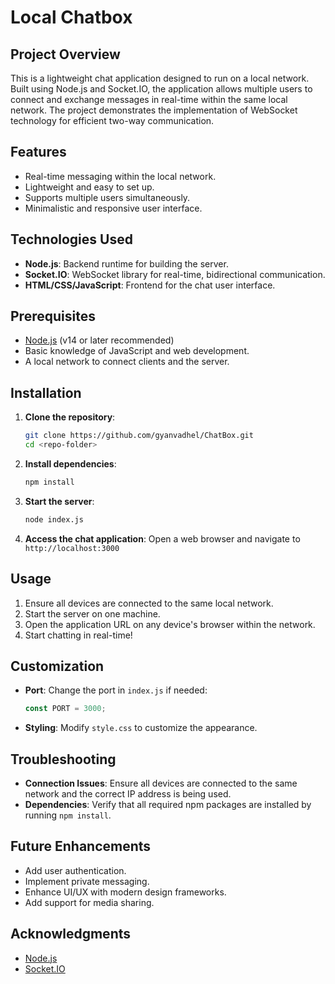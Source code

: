 # Local Chatbox

## Project Overview
This is a lightweight chat application designed to run on a local network. Built using Node.js and Socket.IO, the application allows multiple users to connect and exchange messages in real-time within the same local network. The project demonstrates the implementation of WebSocket technology for efficient two-way communication.

## Features
- Real-time messaging within the local network.
- Lightweight and easy to set up.
- Supports multiple users simultaneously.
- Minimalistic and responsive user interface.

## Technologies Used
- **Node.js**: Backend runtime for building the server.
- **Socket.IO**: WebSocket library for real-time, bidirectional communication.
- **HTML/CSS/JavaScript**: Frontend for the chat user interface.

## Prerequisites
- [Node.js](https://nodejs.org) (v14 or later recommended)
- Basic knowledge of JavaScript and web development.
- A local network to connect clients and the server.

## Installation
1. **Clone the repository**:
   ```bash
   git clone https://github.com/gyanvadhel/ChatBox.git
   cd <repo-folder>
   ```

2. **Install dependencies**:
   ```bash
   npm install
   ```

3. **Start the server**:
   ```bash
   node index.js
   ```

4. **Access the chat application**:
   Open a web browser and navigate to `http://localhost:3000`

## Usage
1. Ensure all devices are connected to the same local network.
2. Start the server on one machine.
3. Open the application URL on any device's browser within the network.
4. Start chatting in real-time!

## Customization
- **Port**: Change the port in `index.js` if needed:
  ```javascript
  const PORT = 3000;
  ```
- **Styling**: Modify `style.css` to customize the appearance.

## Troubleshooting
- **Connection Issues**: Ensure all devices are connected to the same network and the correct IP address is being used.
- **Dependencies**: Verify that all required npm packages are installed by running `npm install`.

## Future Enhancements
- Add user authentication.
- Implement private messaging.
- Enhance UI/UX with modern design frameworks.
- Add support for media sharing.


## Acknowledgments
- [Node.js](https://nodejs.org)
- [Socket.IO](https://socket.io)


